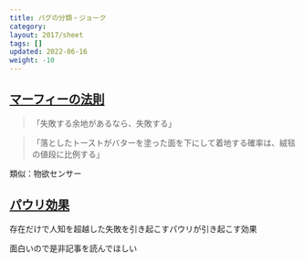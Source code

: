 ```yaml
---
title: バグの分類・ジョーク
category:
layout: 2017/sheet
tags: []
updated: 2022-06-16
weight: -10
---
```




## [マーフィーの法則](https://ja.wikipedia.org/wiki/%E3%83%9E%E3%83%BC%E3%83%95%E3%82%A3%E3%83%BC%E3%81%AE%E6%B3%95%E5%89%87)

> 「失敗する余地があるなら、失敗する」

> 「落としたトーストがバターを塗った面を下にして着地する確率は、絨毯の値段に比例する」

類似：物欲センサー

## [パウリ効果](https://ja.wikipedia.org/wiki/%E3%83%91%E3%82%A6%E3%83%AA%E5%8A%B9%E6%9E%9C)

存在だけで人知を超越した失敗を引き起こすパウリが引き起こす効果

面白いので是非記事を読んでほしい

##
